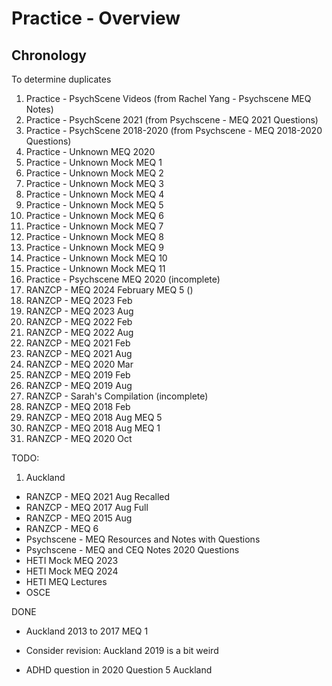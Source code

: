# Practice - Overview

## Chronology
To determine duplicates

1. Practice - PsychScene Videos (from Rachel Yang - Psychscene MEQ Notes)
2. Practice - PsychScene 2021 (from Psychscene - MEQ 2021 Questions)
3. Practice - PsychScene 2018-2020 (from Psychscene - MEQ 2018-2020 Questions)
4. Practice - Unknown MEQ 2020
5. Practice - Unknown Mock MEQ 1
6. Practice - Unknown Mock MEQ 2
7. Practice - Unknown Mock MEQ 3
8. Practice - Unknown Mock MEQ 4
9. Practice - Unknown Mock MEQ 5
10. Practice - Unknown Mock MEQ 6
11. Practice - Unknown Mock MEQ 7
12. Practice - Unknown Mock MEQ 8
13. Practice - Unknown Mock MEQ 9
14. Practice - Unknown Mock MEQ 10
15. Practice - Unknown Mock MEQ 11
16. Practice - Psychscene MEQ 2020 (incomplete)
17. RANZCP - MEQ 2024 February MEQ 5 ()
18. RANZCP - MEQ 2023 Feb
19. RANZCP - MEQ 2023 Aug
20. RANZCP - MEQ 2022 Feb
21. RANZCP - MEQ 2022 Aug
22. RANZCP - MEQ 2021 Feb
23. RANZCP - MEQ 2021 Aug
24. RANZCP - MEQ 2020 Mar
25. RANZCP - MEQ 2019 Feb
26. RANZCP - MEQ 2019 Aug
27. RANZCP - Sarah's Compilation (incomplete)
28. RANZCP - MEQ 2018 Feb
29. RANZCP - MEQ 2018 Aug MEQ 5
30. RANZCP - MEQ 2018 Aug MEQ 1
31. RANZCP - MEQ 2020 Oct

TODO:
1.  Auckland
- RANZCP - MEQ 2021 Aug Recalled
- RANZCP - MEQ 2017 Aug Full
- RANZCP - MEQ 2015 Aug
- RANZCP - MEQ 6
- Psychscene - MEQ Resources and Notes with Questions
- Psychscene - MEQ and CEQ Notes 2020 Questions
- HETI Mock MEQ 2023
- HETI Mock MEQ 2024
- HETI MEQ Lectures
- OSCE

DONE
- Auckland 2013 to 2017 MEQ 1

- Consider revision: Auckland 2019 is a bit weird
- ADHD question in 2020 Question 5 Auckland